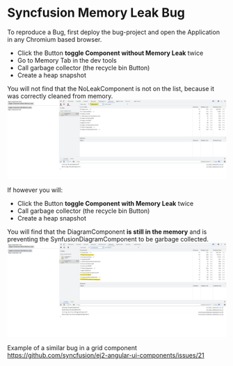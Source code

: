 # Syncfusion Memory Leak Bug

To reproduce a Bug, first deploy the bug-project and open the Application in any Chromium based browser.

 * Click the Button **toggle Component without Memory Leak** twice
 * Go to Memory Tab in the dev tools  
 * Call garbage collector (the recycle bin Button)
 * Create a heap snapshot 
   
You will not find that the NoLeakComponent is not on the list, because it was correctly cleaned from memory.
![](syncfusionLeakBug1.png)

If however you will:
 * Click the Button **toggle Component with Memory Leak** twice
 * Call garbage collector (the recycle bin Button)
 * Create a heap snapshot 

You will find that the DiagramComponent **is still in the memory** and is preventing the SynfusionDiagramComponent
to be garbage collected.
![](syncfusionLeakBug2.png)


Example of a similar bug in a grid component
https://github.com/syncfusion/ej2-angular-ui-components/issues/21
